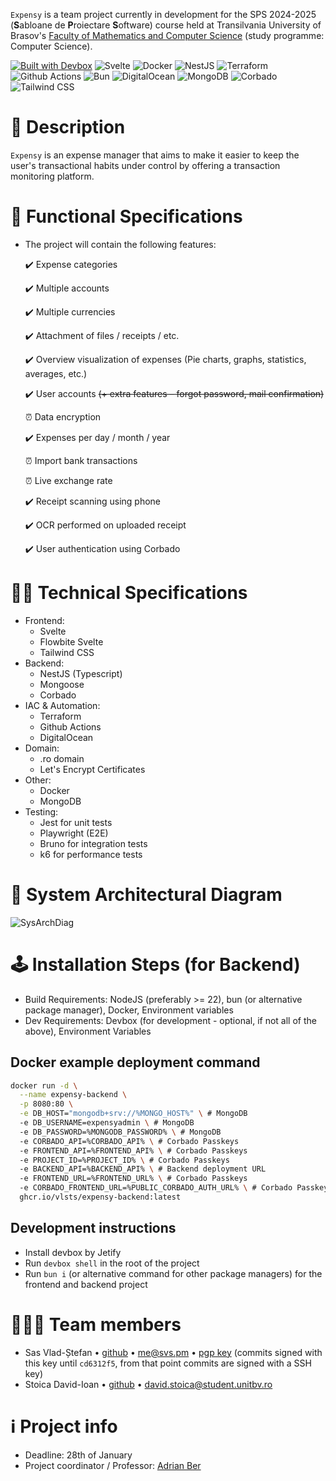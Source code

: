 `Expensy` is a team project currently in development for the SPS 2024-2025 (**S**abloane de **P**roiectare **S**oftware) course held at Transilvania University of Brasov's [Faculty of Mathematics and Computer Science](https://mateinfo.unitbv.ro) (study programme: Computer Science).

[![Built with Devbox](https://www.jetify.com/img/devbox/shield_moon.svg)](https://www.jetify.com/devbox/docs/contributor-quickstart/)
![Svelte](https://img.shields.io/badge/Svelte-4A4A55?logo=svelte&logoColor=FF3E00)
![Docker](https://img.shields.io/badge/Docker-%230db7ed.svg?logo=docker&logoColor=white)
![NestJS](https://img.shields.io/badge/NestJS-E0234E?logo=nestjs&logoColor=white)
![Terraform](https://img.shields.io/badge/Terraform-%235835CC.svg?&logo=terraform&logoColor=white)
![Github Actions](https://img.shields.io/badge/Github_Actions-2088FF?logo=github-actions&logoColor=white)
![Bun](https://img.shields.io/badge/Bun-4A4A55?logo=bun&logoColor=ffe4e1)
![DigitalOcean](https://img.shields.io/badge/Digital_Ocean-0080FF?logo=DigitalOcean&logoColor=white)
![MongoDB](https://img.shields.io/badge/MongoDB-4EA94B?logo=mongodb&logoColor=white)
![Corbado](https://img.shields.io/badge/Corbado-ffffff?logo=keepassxc&logoColor=black)
![Tailwind CSS](https://img.shields.io/badge/Tailwind_CSS-38B2AC?logo=tailwind-css&logoColor=white)


# 📜 Description
`Expensy` is an expense manager that aims to make it easier to keep the user's transactional habits under control by offering a transaction monitoring platform.

# 🔧 Functional Specifications
- The project will contain the following features:

  ✔️ Expense categories

  ✔️ Multiple accounts

  ✔️ Multiple currencies

  ✔️ Attachment of files / receipts / etc.

  ✔️ Overview visualization of expenses (Pie charts, graphs, statistics, averages, etc.)

  ✔️ User accounts ~~(+ extra features – forgot password, mail confirmation)~~

  ⏰ Data encryption

  ✔️ Expenses per day / month / year

  ⏰ Import bank transactions

  ⏰ Live exchange rate

  ✔️ Receipt scanning using phone

  ✔️ OCR performed on uploaded receipt

  ✔️ User authentication using Corbado

# 🧑‍💻 Technical Specifications
- Frontend:
  - Svelte
  - Flowbite Svelte
  - Tailwind CSS
- Backend:
  - NestJS (Typescript)
  - Mongoose
  - Corbado
- IAC & Automation:
  - Terraform
  - Github Actions
  - DigitalOcean
- Domain:
  - .ro domain
  - Let's Encrypt Certificates
- Other:
  - Docker
  - MongoDB
- Testing:
  - Jest for unit tests
  - Playwright (E2E)
  - Bruno for integration tests
  - k6 for performance tests

# 📐 System Architectural Diagram
![SysArchDiag](https://github.com/user-attachments/assets/09e747db-6ea0-4cce-90e1-a35723df2667)

# 🕹️ Installation Steps (for Backend)
- Build Requirements: NodeJS (preferably >= 22), bun (or alternative package manager), Docker, Environment variables
- Dev Requirements: Devbox (for development - optional, if not all of the above), Environment Variables

## Docker example deployment command
```sh
docker run -d \
  --name expensy-backend \
  -p 8080:80 \
  -e DB_HOST="mongodb+srv://%MONGO_HOST%" \ # MongoDB
  -e DB_USERNAME=expensyadmin \ # MongoDB
  -e DB_PASSWORD=%MONGODB_PASSWORD% \ # MongoDB
  -e CORBADO_API=%CORBADO_API% \ # Corbado Passkeys
  -e FRONTEND_API=%FRONTEND_API% \ # Corbado Passkeys
  -e PROJECT_ID=%PROJECT_ID% \ # Corbado Passkeys
  -e BACKEND_API=%BACKEND_API% \ # Backend deployment URL
  -e FRONTEND_URL=%FRONTEND_URL% \ # Corbado Passkeys
  -e CORBADO_FRONTEND_URL=%PUBLIC_CORBADO_AUTH_URL% \ # Corbado Passkeys
  ghcr.io/vlsts/expensy-backend:latest
```

## Development instructions
- Install devbox by Jetify
- Run `devbox shell` in the root of the project
- Run `bun i` (or alternative command for other package managers) for the frontend and backend project

# 🧑‍🤝‍🧑‍ Team members
- Sas Vlad-Ștefan • [github](https://github.com/vlsts) • [me@svs.pm](mailto:me@svs.pm) • [pgp key](https://keys.openpgp.org/search?q=ED82B2B95B3BEC7FEFC59C956E2186ECD0848BCA) (commits signed with this key until `cd6312f5`, from that point commits are signed with a SSH key)
- Stoica David-Ioan • [github](https://github.com/stoica-david) • [david.stoica@student.unitbv.ro](mailto:david.stoica@student.unitbv.ro)
 
# ℹ️ Project info
- Deadline: 28th of January
- Project coordinator / Professor: [Adrian Ber](https://github.com/beradrian)
